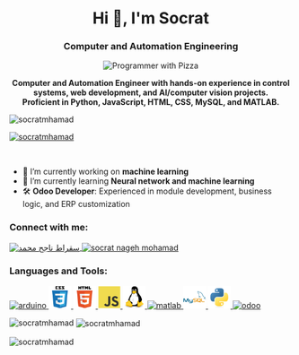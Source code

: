 
<h1 align="center">Hi 👋, I'm Socrat</h1>
<h3 align="center">Computer and Automation Engineering</h3>
<p align="center">
  <img src="https://media.giphy.com/media/78XCFBGOlS6keY1Bil/giphy.gif" width="150" height="150" alt="Programmer with Pizza" />
</p>

<p align="center">
  <b>
    Computer and Automation Engineer with hands-on experience in control systems, web development, and AI/computer vision projects.<br>
    Proficient in Python, JavaScript, HTML, CSS, MySQL, and MATLAB.
  </b>
</p>


<p align="left">
  <img src="https://komarev.com/ghpvc/?username=socratmhamad&label=Profile%20views&color=0e75b6&style=flat" alt="socratmhamad" />
</p>

<p align="left">
  <a href="https://github.com/ryo-ma/github-profile-trophy">
    <img src="https://github-profile-trophy.vercel.app/?username=socratmhamad" alt="socratmhamad" />
  </a>
</p>

<p align="left">
  <a href="https://twitter.com/" target="blank">
    <img src="https://img.shields.io/twitter/follow/?logo=twitter&style=for-the-badge" alt="" />
  </a>
</p>

- 🔭 I’m currently working on **machine learning**
- 🌱 I’m currently learning **Neural network and machine learning**
- 🛠️ **Odoo Developer**: Experienced in module development, business logic, and ERP customization

<h3 align="left">Connect with me:</h3>
<p align="left">
  <a href="https://linkedin.com/in/سقراط ناجح محمد" target="blank">
    <img align="center" src="https://raw.githubusercontent.com/rahuldkjain/github-profile-readme-generator/master/src/images/icons/Social/linked-in-alt.svg" alt="سقراط ناجح محمد" height="30" width="40" />
  </a>
  <a href="https://fb.com/socrat nageh mohamad" target="blank">
    <img align="center" src="https://raw.githubusercontent.com/rahuldkjain/github-profile-readme-generator/master/src/images/icons/Social/facebook.svg" alt="socrat nageh mohamad" height="30" width="40" />
  </a>
</p>

<h3 align="left">Languages and Tools:</h3>
<p align="left">
  <a href="https://www.arduino.cc/" target="_blank" rel="noreferrer">
    <img src="https://cdn.worldvectorlogo.com/logos/arduino-1.svg" alt="arduino" width="40" height="40"/>
  </a>
  <a href="https://www.w3schools.com/css/" target="_blank" rel="noreferrer">
    <img src="https://raw.githubusercontent.com/devicons/devicon/master/icons/css3/css3-original-wordmark.svg" alt="css3" width="40" height="40"/>
  </a>
  <a href="https://www.w3.org/html/" target="_blank" rel="noreferrer">
    <img src="https://raw.githubusercontent.com/devicons/devicon/master/icons/html5/html5-original-wordmark.svg" alt="html5" width="40" height="40"/>
  </a>
  <a href="https://developer.mozilla.org/en-US/docs/Web/JavaScript" target="_blank" rel="noreferrer">
    <img src="https://raw.githubusercontent.com/devicons/devicon/master/icons/javascript/javascript-original.svg" alt="javascript" width="40" height="40"/>
  </a>
  <a href="https://www.linux.org/" target="_blank" rel="noreferrer">
    <img src="https://raw.githubusercontent.com/devicons/devicon/master/icons/linux/linux-original.svg" alt="linux" width="40" height="40"/>
  </a>
  <a href="https://www.mathworks.com/" target="_blank" rel="noreferrer">
    <img src="https://upload.wikimedia.org/wikipedia/commons/2/21/Matlab_Logo.png" alt="matlab" width="40" height="40"/>
  </a>
  <a href="https://www.mysql.com/" target="_blank" rel="noreferrer">
    <img src="https://raw.githubusercontent.com/devicons/devicon/master/icons/mysql/mysql-original-wordmark.svg" alt="mysql" width="40" height="40"/>
  </a>
  <a href="https://www.python.org" target="_blank" rel="noreferrer">
    <img src="https://raw.githubusercontent.com/devicons/devicon/master/icons/python/python-original.svg" alt="python" width="40" height="40"/>
  </a>
  <a href="https://odoo.com/" target="_blank" rel="noreferrer">
    <img src="https://cdn.worldvectorlogo.com/logos/odoo.svg" alt="odoo" width="40" height="40"/>
  </a>
</p>

<p>
  <img align="left" src="https://github-readme-stats.vercel.app/api/top-langs?username=socratmhamad&show_icons=true&locale=en&layout=compact" alt="socratmhamad" />
</p>

<p>
  &nbsp;<img align="center" src="https://github-readme-stats.vercel.app/api?username=socratmhamad&show_icons=true&locale=en" alt="socratmhamad" />
</p>

<p>
  <img align="center" src="https://github-readme-streak-stats.herokuapp.com/?user=socratmhamad&" alt="socratmhamad" />
</p>

